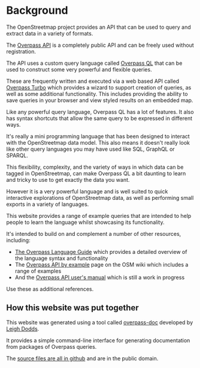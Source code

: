 # Background

The OpenStreetmap project provides an API that can be used to query and
extract data in a variety of formats.

The [Overpass API](https://wiki.openstreetmap.org/wiki/Overpass_API#Public_Overpass_API_instances) is
a completely public API and can be freely used without registration.

The API uses a custom query language called [Overpass QL](https://wiki.openstreetmap.org/wiki/Overpass_API/Overpass_QL)
that can be used to construct some very powerful and flexible queries.

These are frequently written and executed via a web based API called [Overpass
Turbo](https://wiki.openstreetmap.org/wiki/Overpass_turbo) which provides a
wizard to support creation of queries, as well as some additional functionality.
This includes providing the ability to save queries in your browser and view
styled results on an embedded map.

Like any powerful query language, Overpass QL has a lot of features. It also
has syntax shortcuts that allow the same query to be expressed in different ways.

It's really a mini programming language that has been designed to interact with
the OpenStreetmap data model. This also means it doesn't really look like other
query languages you may have used like SQL, GraphQL or SPARQL.

This flexibility, complexity, and the variety of ways in which data can be
tagged in OpenStreetmap, can make Overpass QL a bit daunting to learn and tricky to
use to get exactly the data you want.

However it is a very powerful language and is well suited to quick interactive
explorations of OpenStreetmap data, as well as performing small exports in a variety
of languages.

This website provides a range of example queries that are intended to help
people to learn the language whilst showcasing its functionality.

It's intended to build on and complement a number of other resources, including:

* [The Overpass Language Guide](https://wiki.openstreetmap.org/wiki/Overpass_API/Language_Guide) which provides a
detailed overview of the language syntax and functionality
* The [Overpass API by example](https://wiki.openstreetmap.org/wiki/Overpass_API/Overpass_API_by_Example) page on the OSM wiki which includes a range of examples
* And the [Overpass API user's manual](https://dev.overpass-api.de/overpass-doc/en/) which is still a work in progress

Use these as additional references.

## How this website was put together

This website was generated using a tool called [overpass-doc](https://github.com/ldodds/overpass-doc)
developed by [Leigh Dodds](http://ldodds.com).

It provides a simple command-line interface for generating documentation from packages
of Overpass queries.

The [source files are all in github](https://github.com/ldodds/overpass-doc) and are in the public domain.
